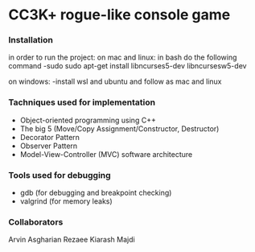 # CC3K+ rogue-like console game

### Installation

in order to run the project:
on mac and linux:
in bash do the following command
   -sudo sudo apt-get install libncurses5-dev libncursesw5-dev 
   
   
on windows:
   -install wsl and ubuntu and follow as mac and linux
   
### Tachniques used for implementation

   - Object-oriented programming using C++
   - The big 5 (Move/Copy Assignment/Constructor, Destructor)
   - Decorator Pattern
   - Observer Pattern
   - Model-View-Controller (MVC) software architecture

### Tools used for debugging

   - gdb (for debugging and breakpoint checking)
   - valgrind (for memory leaks)

### Collaborators

Arvin Asgharian Rezaee
Kiarash Majdi
